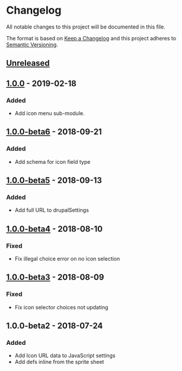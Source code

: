 Changelog
=========

All notable changes to this project will be documented in this file.

The format is based on [Keep a Changelog](http://keepachangelog.com/en/1.0.0/)
and this project adheres to [Semantic Versioning](http://semver.org/spec/v2.0.0.html).

[Unreleased]
------------

[1.0.0] - 2019-02-18
--------------------
### Added
- Add icon menu sub-module.

[1.0.0-beta6] - 2018-09-21
--------------------------
### Added
- Add schema for icon field type

[1.0.0-beta5] - 2018-09-13
--------------------------
### Added
- Add full URL to drupalSettings

[1.0.0-beta4] - 2018-08-10
--------------------------
### Fixed
- Fix illegal choice error on no icon selection

[1.0.0-beta3] - 2018-08-09
--------------------------
### Fixed
- Fix icon selector choices not updating

1.0.0-beta2 - 2018-07-24
--------------------------
### Added
- Add Icon URL data to JavaScript settings
- Add defs inline from the sprite sheet

[Unreleased]: https://bitbucket.org/projectcosmic/ex_icons/branches/compare/HEAD%250D1.0.0
[1.0.0]: https://bitbucket.org/projectcosmic/ex_icons/branches/compare/1.0.0%250D1.0.0-beta6
[1.0.0-beta6]: https://bitbucket.org/projectcosmic/ex_icons/branches/compare/1.0.0-beta6%250D1.0.0-beta5
[1.0.0-beta5]: https://bitbucket.org/projectcosmic/ex_icons/branches/compare/1.0.0-beta5%250D1.0.0-beta4
[1.0.0-beta4]: https://bitbucket.org/projectcosmic/ex_icons/branches/compare/1.0.0-beta4%250D1.0.0-beta3
[1.0.0-beta3]: https://bitbucket.org/projectcosmic/ex_icons/branches/compare/1.0.0-beta3%250D1.0.0-beta2

